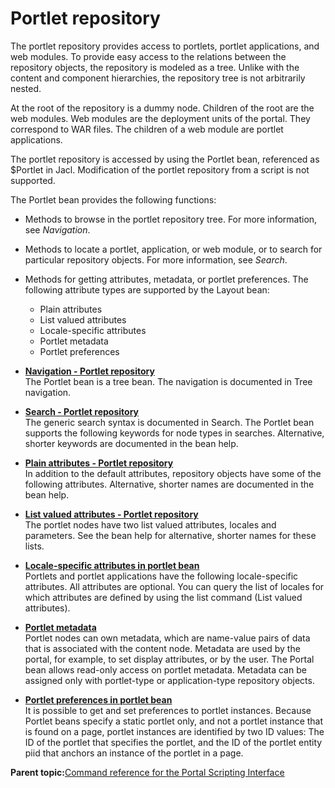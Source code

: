 # Portlet repository 

The portlet repository provides access to portlets, portlet applications, and web modules. To provide easy access to the relations between the repository objects, the repository is modeled as a tree. Unlike with the content and component hierarchies, the repository tree is not arbitrarily nested.

At the root of the repository is a dummy node. Children of the root are the web modules. Web modules are the deployment units of the portal. They correspond to WAR files. The children of a web module are portlet applications.

The portlet repository is accessed by using the Portlet bean, referenced as $Portlet in Jacl. Modification of the portlet repository from a script is not supported.

The Portlet bean provides the following functions:

-   Methods to browse in the portlet repository tree. For more information, see *Navigation*.
-   Methods to locate a portlet, application, or web module, or to search for particular repository objects. For more information, see *Search*.
-   Methods for getting attributes, metadata, or portlet preferences. The following attribute types are supported by the Layout bean:
    -   Plain attributes
    -   List valued attributes
    -   Locale-specific attributes
    -   Portlet metadata
    -   Portlet preferences

-   **[Navigation - Portlet repository ](../admin-system/navigation_ptlt_rep.md)**  
The Portlet bean is a tree bean. The navigation is documented in Tree navigation.
-   **[Search - Portlet repository ](../admin-system/search_ptlt_rep.md)**  
The generic search syntax is documented in Search. The Portlet bean supports the following keywords for node types in searches. Alternative, shorter keywords are documented in the bean help.
-   **[Plain attributes - Portlet repository ](../admin-system/pl_att_ptlt_rep.md)**  
In addition to the default attributes, repository objects have some of the following attributes. Alternative, shorter names are documented in the bean help.
-   **[List valued attributes - Portlet repository ](../admin-system/lstvl_attributes_ptlt_rep.md)**  
The portlet nodes have two list valued attributes, locales and parameters. See the bean help for alternative, shorter names for these lists.
-   **[Locale-specific attributes in portlet bean ](../admin-system/lcl_spcf_att_ptlt_rep.md)**  
Portlets and portlet applications have the following locale-specific attributes. All attributes are optional. You can query the list of locales for which attributes are defined by using the list command \(List valued attributes\).
-   **[Portlet metadata ](../admin-system/metadata_ptlt_rep.md)**  
Portlet nodes can own metadata, which are name-value pairs of data that is associated with the content node. Metadata are used by the portal, for example, to set display attributes, or by the user. The Portal bean allows read-only access on portlet metadata. Metadata can be assigned only with portlet-type or application-type repository objects.
-   **[Portlet preferences in portlet bean ](../admin-system/ptlt_prf_pltlt_rep.md)**  
It is possible to get and set preferences to portlet instances. Because Portlet beans specify a static portlet only, and not a portlet instance that is found on a page, portlet instances are identified by two ID values: The ID of the portlet that specifies the portlet, and the ID of the portlet entity piid that anchors an instance of the portlet in a page.

**Parent topic:**[Command reference for the Portal Scripting Interface](../admin-system/adpsicrf.md)

